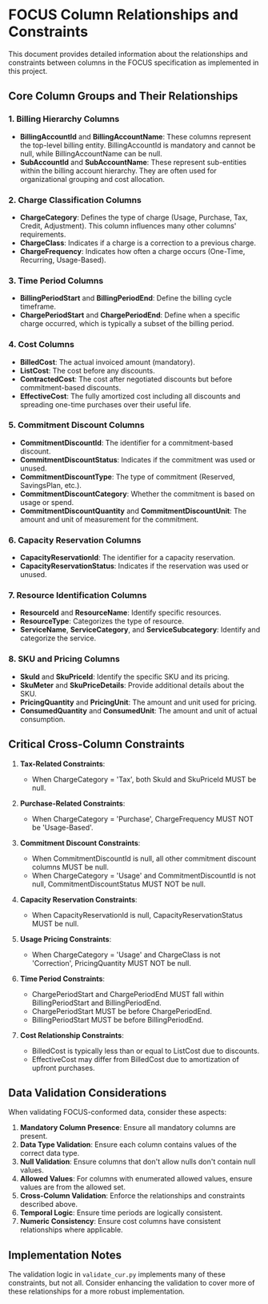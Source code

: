 # FOCUS Column Relationships and Constraints

This document provides detailed information about the relationships and constraints between columns in the FOCUS specification as implemented in this project.

## Core Column Groups and Their Relationships

### 1. Billing Hierarchy Columns
- **BillingAccountId** and **BillingAccountName**: These columns represent the top-level billing entity. BillingAccountId is mandatory and cannot be null, while BillingAccountName can be null.
- **SubAccountId** and **SubAccountName**: These represent sub-entities within the billing account hierarchy. They are often used for organizational grouping and cost allocation.

### 2. Charge Classification Columns
- **ChargeCategory**: Defines the type of charge (Usage, Purchase, Tax, Credit, Adjustment). This column influences many other columns' requirements.
- **ChargeClass**: Indicates if a charge is a correction to a previous charge.
- **ChargeFrequency**: Indicates how often a charge occurs (One-Time, Recurring, Usage-Based).

### 3. Time Period Columns
- **BillingPeriodStart** and **BillingPeriodEnd**: Define the billing cycle timeframe.
- **ChargePeriodStart** and **ChargePeriodEnd**: Define when a specific charge occurred, which is typically a subset of the billing period.

### 4. Cost Columns
- **BilledCost**: The actual invoiced amount (mandatory).
- **ListCost**: The cost before any discounts.
- **ContractedCost**: The cost after negotiated discounts but before commitment-based discounts.
- **EffectiveCost**: The fully amortized cost including all discounts and spreading one-time purchases over their useful life.

### 5. Commitment Discount Columns
- **CommitmentDiscountId**: The identifier for a commitment-based discount.
- **CommitmentDiscountStatus**: Indicates if the commitment was used or unused.
- **CommitmentDiscountType**: The type of commitment (Reserved, SavingsPlan, etc.).
- **CommitmentDiscountCategory**: Whether the commitment is based on usage or spend.
- **CommitmentDiscountQuantity** and **CommitmentDiscountUnit**: The amount and unit of measurement for the commitment.

### 6. Capacity Reservation Columns
- **CapacityReservationId**: The identifier for a capacity reservation.
- **CapacityReservationStatus**: Indicates if the reservation was used or unused.

### 7. Resource Identification Columns
- **ResourceId** and **ResourceName**: Identify specific resources.
- **ResourceType**: Categorizes the type of resource.
- **ServiceName**, **ServiceCategory**, and **ServiceSubcategory**: Identify and categorize the service.

### 8. SKU and Pricing Columns
- **SkuId** and **SkuPriceId**: Identify the specific SKU and its pricing.
- **SkuMeter** and **SkuPriceDetails**: Provide additional details about the SKU.
- **PricingQuantity** and **PricingUnit**: The amount and unit used for pricing.
- **ConsumedQuantity** and **ConsumedUnit**: The amount and unit of actual consumption.

## Critical Cross-Column Constraints

1. **Tax-Related Constraints**:
   - When ChargeCategory = 'Tax', both SkuId and SkuPriceId MUST be null.

2. **Purchase-Related Constraints**:
   - When ChargeCategory = 'Purchase', ChargeFrequency MUST NOT be 'Usage-Based'.

3. **Commitment Discount Constraints**:
   - When CommitmentDiscountId is null, all other commitment discount columns MUST be null.
   - When ChargeCategory = 'Usage' and CommitmentDiscountId is not null, CommitmentDiscountStatus MUST NOT be null.

4. **Capacity Reservation Constraints**:
   - When CapacityReservationId is null, CapacityReservationStatus MUST be null.

5. **Usage Pricing Constraints**:
   - When ChargeCategory = 'Usage' and ChargeClass is not 'Correction', PricingQuantity MUST NOT be null.

6. **Time Period Constraints**:
   - ChargePeriodStart and ChargePeriodEnd MUST fall within BillingPeriodStart and BillingPeriodEnd.
   - ChargePeriodStart MUST be before ChargePeriodEnd.
   - BillingPeriodStart MUST be before BillingPeriodEnd.

7. **Cost Relationship Constraints**:
   - BilledCost is typically less than or equal to ListCost due to discounts.
   - EffectiveCost may differ from BilledCost due to amortization of upfront purchases.

## Data Validation Considerations

When validating FOCUS-conformed data, consider these aspects:

1. **Mandatory Column Presence**: Ensure all mandatory columns are present.
2. **Data Type Validation**: Ensure each column contains values of the correct data type.
3. **Null Validation**: Ensure columns that don't allow nulls don't contain null values.
4. **Allowed Values**: For columns with enumerated allowed values, ensure values are from the allowed set.
5. **Cross-Column Validation**: Enforce the relationships and constraints described above.
6. **Temporal Logic**: Ensure time periods are logically consistent.
7. **Numeric Consistency**: Ensure cost columns have consistent relationships where applicable.

## Implementation Notes

The validation logic in `validate_cur.py` implements many of these constraints, but not all. Consider enhancing the validation to cover more of these relationships for a more robust implementation.